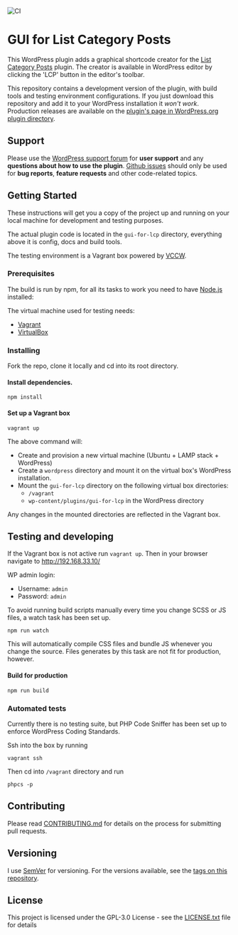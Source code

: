 ![CI](https://github.com/klemens-st/gui-for-lcp/actions/workflows/main.yml/badge.svg)

# GUI for List Category Posts

This WordPress plugin adds a graphical shortcode creator for the [List Category Posts](https://wordpress.org/plugins/list-category-posts/)
plugin. The creator is available in WordPress editor by clicking the 'LCP' button in the editor's toolbar.

This repository contains a development version of the plugin, with build tools and testing environment configurations.
If you just download this repository and add it to your WordPress installation it *won't work*.
Production releases are available on the [plugin's page in WordPress.org plugin directory](https://wordpress.org/plugins/gui-for-lcp).

## Support

Please use the [WordPress support forum](https://wordpress.org/support/plugin/gui-for-lcp/)
for **user support** and any **questions about how to use the plugin**.
[Github issues](https://github.com/klemens-st/gui-for-lcp/issues) should only be used for **bug reports**,
**feature requests** and other code-related topics.

## Getting Started

These instructions will get you a copy of the project up and running on your local machine for development and testing purposes.

The actual plugin code is located in the `gui-for-lcp` directory, everything above it is config, docs and build tools.

The testing environment is a Vagrant box powered by [VCCW](http://vccw.cc/).

### Prerequisites

The build is run by npm, for all its tasks to work you need to have [Node.js](https://nodejs.org/en/) installed:

The virtual machine used for testing needs:

* [Vagrant](https://www.vagrantup.com/downloads.html)
* [VirtualBox](https://www.virtualbox.org/wiki/Downloads)


### Installing

Fork the repo, clone it locally and cd into its root directory.

#### Install dependencies.

```
npm install
```

#### Set up a Vagrant box

```
vagrant up
```
The above command will:
* Create and provision a new virtual machine (Ubuntu + LAMP stack + WordPress)
* Create a `wordpress` directory and mount it on the virtual box's WordPress installation.
* Mount the `gui-for-lcp` directory on the following virtual box directories: 
  * `/vagrant`
  * `wp-content/plugins/gui-for-lcp` in the WordPress directory
  
Any changes in the mounted directories are reflected in the Vagrant box.


## Testing and developing

If the Vagrant box is not active run `vagrant up`. Then in your browser navigate to http://192.168.33.10/

WP admin login:
* Username: `admin`
* Password: `admin`


To avoid running build scripts manually every time you change SCSS or JS files, a watch task has been set up.
```
npm run watch
```
This will automatically compile CSS files and bundle JS whenever you change the source.
Files generates by this task are not fit for production, however.

#### Build for production

```
npm run build
```

### Automated tests

Currently there is no testing suite, but PHP Code Sniffer has been set up to enforce WordPress Coding Standards.

Ssh into the box by running
```
vagrant ssh
```

Then cd into `/vagrant` directory and run 
```
phpcs -p
```

## Contributing

Please read [CONTRIBUTING.md](https://github.com/klemens-st/gui-for-lcp/blob/master/.github/CONTRIBUTING.md)
for details on the process for submitting pull requests.

## Versioning

I use [SemVer](http://semver.org/) for versioning. For the versions available, see the [tags on this repository](https://github.com/klemens-st/gui-for-lcp/tags). 

## License

This project is licensed under the GPL-3.0 License - see the [LICENSE.txt](LICENSE.txt) file for details
